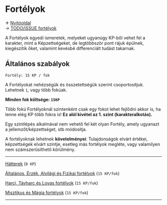 # Fortélyok

⚜️ [Nyitóoldal](start.md)\
→ [TODO/ISSUE fortélyok](https://github.com/kaktusztea/km100/wiki/ISSUE.TODO.fortelyok)

A Fortélyok egyedi ismeretek, melyeket ugyanúgy KP-ből vehet fel a karakter, mint a Képzettségeket, de legtöbbször pont rájuk épülnek, kiegészítik őket, valamint kevésbé differenciált tudást takarnak.

## Általános szabályok
```
Fortély: 15 KP / fok
```

A Fortélyokat nehézségük és összetettségük szerint csoportosítjuk. Lehetnek `1`, vagy több fokúak.

**Minden fok költsége: `15KP`**

Több fokú Fortélyoknál szintenként csak egy fokot lehet fejlődni akkor is, ha lenne elég KP több fokra is! **Ez alól kivétel az 1. szint (karakteralkotás).**

Egy szintlépés alkalmával nem vehető fel két olyan Fortély, amely ugyanazt a jellemzőt/képzettséget, stb módosítja.

A fortélyoknak lehetnek **követelményei**: Tulajdonságok elvárt értékei, képzettségek elvárt szintje, esetleg más fortélyok megléte, vagy valamilyen nem számszerűsíthető körülmény.

---

[Hátterek](040_hattererek.md) (`0 KP`)

[Általános, Érzék, Alvilági és Fizikai fortélyok](033_altalanos_fortelyok.md) (`15 KP/fok`)

[Harci, Távharc és Lovas fortélyok](034_harci_fortelyok.md) (`15 KP/fok`)

[Misztikus és Mágia fortélyok](035_misztikus_magia_fortelyok.md) (`15 KP/fok`)
  
---
